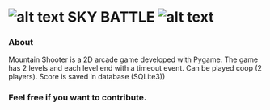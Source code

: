 ![alt text](https://github.com/borinvini/MountainShooter/blob/main/asset/Player1.png?raw=true "Mountain Shooter") SKY BATTLE ![alt text](https://github.com/borinvini/MountainShooter/blob/main/asset/Player1.png?raw=true "Mountain Shooter")
===============
 

### About

Mountain Shooter is a 2D arcade game developed with Pygame. The game has 2 levels and each level end with a timeout event.
Can be played coop (2 players).
Score is saved in database (SQLite3))


### Feel free if you want to contribute.